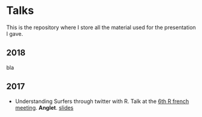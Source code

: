 # Talks

This is the repository where I store all the material used for the presentation I gave.



## 2018

bla



## 2017

- Understanding Surfers through twitter with R. Talk at the [6th R french meeting](http://angletr2017.com). **Anglet**. [slides]()










